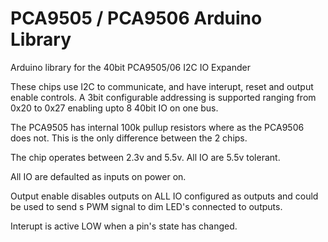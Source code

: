 # PCA9505 / PCA9506 Arduino Library
Arduino library for the 40bit PCA9505/06 I2C IO Expander
 
These chips use I2C to communicate, and have interupt, reset and output enable controls. A 3bit
configurable addressing is supported ranging from 0x20 to 0x27 enabling upto 8 40bit IO on one bus.

The PCA9505 has internal 100k pullup resistors where as the PCA9506 does not. This is the only difference
between the 2 chips.

The chip operates between 2.3v and 5.5v. All IO are 5.5v tolerant.

All IO are defaulted as inputs on power on.

Output enable disables outputs on ALL IO configured as outputs and could be used to send s PWM signal
to dim LED's connected to outputs.

Interupt is active LOW when a pin's state has changed.
